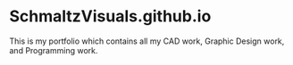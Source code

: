 # SchmaltzVisuals.github.io
This is my portfolio which contains all my CAD work, Graphic Design work, and Programming work.


